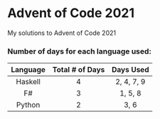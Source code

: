 # Advent of Code 2021
My solutions to Advent of Code 2021

### Number of days for each language used:

| Language | Total # of Days | Days Used |
| :---:   | :---: | :---: |
| Haskell | 4 | 2, 4, 7, 9 |
| F#      | 3 | 1, 5, 8 |
| Python  | 2 | 3, 6 |